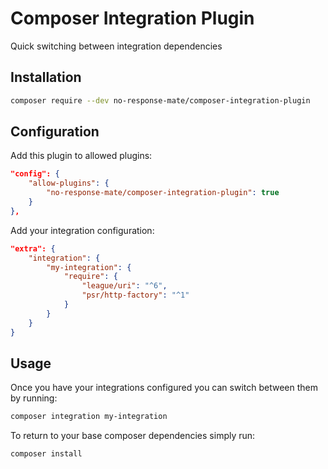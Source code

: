 # Composer Integration Plugin

Quick switching between integration dependencies

## Installation

```bash
composer require --dev no-response-mate/composer-integration-plugin
```

## Configuration

Add this plugin to allowed plugins:

```json
"config": {
    "allow-plugins": {
        "no-response-mate/composer-integration-plugin": true
    }
},
```

Add your integration configuration:

```json
"extra": {
    "integration": {
        "my-integration": {
            "require": {
                "league/uri": "^6",
                "psr/http-factory": "^1"
            }
        }
    }
}
```

## Usage

Once you have your integrations configured you can switch between them by running:

```bash
composer integration my-integration
```

To return to your base composer dependencies simply run:

```bash
composer install
```

